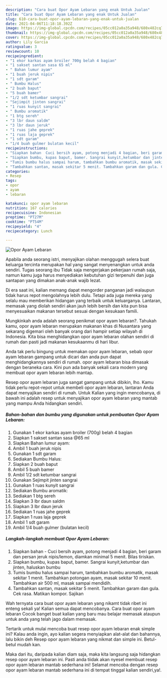 ```yaml
---
description: "Cara buat Opor Ayam Lebaran yang enak Untuk Jualan"
title: "Cara buat Opor Ayam Lebaran yang enak Untuk Jualan"
slug: 610-cara-buat-opor-ayam-lebaran-yang-enak-untuk-jualan
date: 2021-04-06T11:18:18.392Z
image: https://img-global.cpcdn.com/recipes/05cc012a0a35a948/680x482cq70/opor-ayam-lebaran-foto-resep-utama.jpg
thumbnail: https://img-global.cpcdn.com/recipes/05cc012a0a35a948/680x482cq70/opor-ayam-lebaran-foto-resep-utama.jpg
cover: https://img-global.cpcdn.com/recipes/05cc012a0a35a948/680x482cq70/opor-ayam-lebaran-foto-resep-utama.jpg
author: Lily Garcia
ratingvalue: 3
reviewcount: 10
recipeingredient:
- "1 ekor karkas ayam broiler 700g belah 4 bagian"
- "1 sakset santan sasa 65 ml"
- " Bahan lumur ayam"
- "1 buah jeruk nipis"
- "1 sdt garam"
- " Bumbu Halus"
- "2 buah baput"
- "5 buah bamer"
- "1/2 sdt ketumbar sangrai"
- "Sejimpit jinten sangrai"
- "1 ruas kunyit sangrai"
- " Bumbu aromatik"
- "1 btg sereh"
- "3 lbr daun saldm"
- "3 lbr daun jeruk"
- "1 ruas jahe geprek"
- "1 ruas laja geprek"
- "1 sdt garam"
- "1/4 buah gulmer bulatan kecil"
recipeinstructions:
- "Siapkan bahan  Cuci bersih ayam, potong menjadi 4 bagian, beri garam dan persan jeruk nipis/lemon, diamkan minimal 5 menit. Bilas tiriskan."
- "Siapkan bumbu, kupas baput, bamer. Sangrai kunyit,ketumbar dan jinten, haluskan bumbu"
- "Tumis bumbu halus sampai harum, tambahkan bumbu aromatik, masak sekitar 1 menit. Tambahkan potongan ayam, masak sekitar 10 menit. Tambahkan air 500 ml, masak sampai mendidih."
- "Tambahkan santan, masak sekitar 5 menit. Tambahkan garam dan gula. Cek rasa. Matikan kompor. Sajikan"
categories:
- Resep
tags:
- opor
- ayam
- lebaran

katakunci: opor ayam lebaran 
nutrition: 167 calories
recipecuisine: Indonesian
preptime: "PT27M"
cooktime: "PT54M"
recipeyield: "4"
recipecategory: Lunch

---
```



![Opor Ayam Lebaran](https://img-global.cpcdn.com/recipes/05cc012a0a35a948/680x482cq70/opor-ayam-lebaran-foto-resep-utama.jpg)

Apabila anda seorang istri, menyajikan olahan menggugah selera buat keluarga tercinta merupakan hal yang sangat menyenangkan untuk anda sendiri. Tugas seorang ibu Tidak saja mengerjakan pekerjaan rumah saja, namun kamu juga harus menyediakan kebutuhan gizi terpenuhi dan juga santapan yang dimakan anak-anak wajib lezat.

Di era  saat ini, kalian memang dapat mengorder panganan jadi walaupun tidak harus repot mengolahnya lebih dulu. Tetapi ada juga mereka yang selalu mau memberikan hidangan yang terbaik untuk keluarganya. Lantaran, memasak yang diolah sendiri akan jauh lebih bersih dan kita pun bisa menyesuaikan makanan tersebut sesuai dengan kesukaan famili. 



Mungkinkah anda adalah seorang penikmat opor ayam lebaran?. Tahukah kamu, opor ayam lebaran merupakan makanan khas di Nusantara yang sekarang digemari oleh banyak orang dari hampir setiap wilayah di Indonesia. Kita bisa menghidangkan opor ayam lebaran olahan sendiri di rumah dan pasti jadi makanan kesukaanmu di hari libur.

Anda tak perlu bingung untuk memakan opor ayam lebaran, sebab opor ayam lebaran gampang untuk dicari dan anda pun dapat menghidangkannya sendiri di rumah. opor ayam lebaran bisa dimasak dengan beraneka cara. Kini pun ada banyak sekali cara modern yang membuat opor ayam lebaran lebih mantap.

Resep opor ayam lebaran juga sangat gampang untuk dibikin, lho. Kamu tidak perlu repot-repot untuk membeli opor ayam lebaran, lantaran Anda dapat menyajikan sendiri di rumah. Untuk Kalian yang ingin mencobanya, di bawah ini adalah resep untuk menyajikan opor ayam lebaran yang mantab yang mampu Anda hidangkan sendiri.

<!--inarticleads1-->

##### Bahan-bahan dan bumbu yang digunakan untuk pembuatan Opor Ayam Lebaran:

1. Gunakan 1 ekor karkas ayam broiler (700g) belah 4 bagian
1. Siapkan 1 sakset santan sasa @65 ml
1. Siapkan  Bahan lumur ayam:
1. Ambil 1 buah jeruk nipis
1. Gunakan 1 sdt garam
1. Sediakan  Bumbu Halus:
1. Siapkan 2 buah baput
1. Ambil 5 buah bamer
1. Ambil 1/2 sdt ketumbar sangrai
1. Gunakan Sejimpit jinten sangrai
1. Gunakan 1 ruas kunyit sangrai
1. Sediakan  Bumbu aromatik:
1. Sediakan 1 btg sereh
1. Siapkan 3 lbr daun saldm
1. Siapkan 3 lbr daun jeruk
1. Sediakan 1 ruas jahe geprek
1. Siapkan 1 ruas laja geprek
1. Ambil 1 sdt garam
1. Ambil 1/4 buah gulmer (bulatan kecil)




<!--inarticleads2-->

##### Langkah-langkah membuat Opor Ayam Lebaran:

1. Siapkan bahan -  Cuci bersih ayam, potong menjadi 4 bagian, beri garam dan persan jeruk nipis/lemon, diamkan minimal 5 menit. Bilas tiriskan.
1. Siapkan bumbu, kupas baput, bamer. Sangrai kunyit,ketumbar dan jinten, haluskan bumbu
1. Tumis bumbu halus sampai harum, tambahkan bumbu aromatik, masak sekitar 1 menit. Tambahkan potongan ayam, masak sekitar 10 menit. Tambahkan air 500 ml, masak sampai mendidih.
1. Tambahkan santan, masak sekitar 5 menit. Tambahkan garam dan gula. Cek rasa. Matikan kompor. Sajikan




Wah ternyata cara buat opor ayam lebaran yang nikamt tidak ribet ini enteng sekali ya! Kalian semua dapat mencobanya. Cara buat opor ayam lebaran Cocok banget buat kalian yang baru mau belajar memasak ataupun untuk anda yang telah jago dalam memasak.

Tertarik untuk mulai mencoba buat resep opor ayam lebaran enak simple ini? Kalau anda ingin, ayo kalian segera menyiapkan alat-alat dan bahannya, lalu bikin deh Resep opor ayam lebaran yang nikmat dan simple ini. Betul-betul mudah kan. 

Maka dari itu, daripada kalian diam saja, maka kita langsung saja hidangkan resep opor ayam lebaran ini. Pasti anda tiidak akan nyesel membuat resep opor ayam lebaran mantab sederhana ini! Selamat mencoba dengan resep opor ayam lebaran mantab sederhana ini di tempat tinggal kalian sendiri,ya!.

